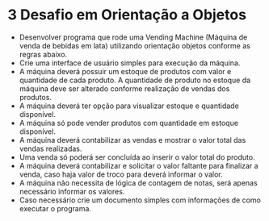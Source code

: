 # 3 Desafio em Orientação a Objetos
*	Desenvolver programa que rode uma Vending Machine (Máquina de venda de bebidas em lata) utilizando orientação objetos conforme as regras abaixo.
*	Crie uma interface de usuário simples para execução da máquina.
*	A máquina deverá possuir um estoque de produtos com valor e quantidade de cada produto. A quantidade de produto no estoque da máquina deve ser alterado conforme realização de vendas dos produtos.
*	A máquina deverá ter opção para visualizar estoque e quantidade disponível.
*	A máquina só pode vender produtos com quantidade em estoque disponível.
*	A máquina deverá contabilizar as vendas e mostrar o valor total das vendas realizadas.
*	Uma venda só poderá ser concluída ao inserir o valor total do produto.
*	A máquina deverá contabilizar e solicitar o valor faltante para finalizar a venda, caso haja valor de troco para deverá informar o valor.
*	A máquina não necessita de lógica de contagem de notas, será apenas necessário informar os valores.
*	Caso necessário crie um documento simples com informações de como executar o programa.